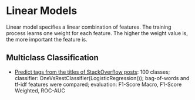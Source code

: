 # Linear Models

Linear model specifies a linear combination of features. The training process learns one weight for each feature. The higher the weight value is, the more important the feature is.

## Multiclass Classification

* [Predict tags from the titles of StackOverflow posts](https://github.com/msfchen/machine_learning/tree/master/linearmodel/tagprediction): 100 classes; classifier: OneVsRestClassifier(LogisticRegression()); bag-of-words and tf-idf features were compared; evaluation: F1-Score Macro, F1-Score Weighted, ROC-AUC